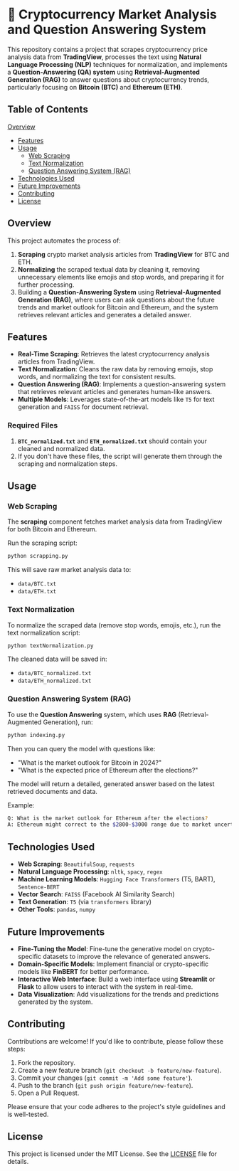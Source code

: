 # 🚀 Cryptocurrency Market Analysis and Question Answering System

This repository contains a project that scrapes cryptocurrency price analysis data from **TradingView**, processes the text using **Natural Language Processing (NLP)** techniques for normalization, and implements a **Question-Answering (QA) system** using **Retrieval-Augmented Generation (RAG)** to answer questions about cryptocurrency trends, particularly focusing on **Bitcoin (BTC)** and **Ethereum (ETH)**.

## Table of Contents
 [Overview](#overview)
- [Features](#features)
- [Usage](#usage)
  - [Web Scraping](#web-scraping)
  - [Text Normalization](#text-normalization)
  - [Question Answering System (RAG)](#question-answering-system-rag)
- [Technologies Used](#technologies-used)
- [Future Improvements](#future-improvements)
- [Contributing](#contributing)
- [License](#license)



## Overview

This project automates the process of:
1. **Scraping** crypto market analysis articles from **TradingView** for BTC and ETH.
2. **Normalizing** the scraped textual data by cleaning it, removing unnecessary elements like emojis and stop words, and preparing it for further processing.
3. Building a **Question-Answering System** using **Retrieval-Augmented Generation (RAG)**, where users can ask questions about the future trends and market outlook for Bitcoin and Ethereum, and the system retrieves relevant articles and generates a detailed answer.


## Features

- **Real-Time Scraping**: Retrieves the latest cryptocurrency analysis articles from TradingView.
- **Text Normalization**: Cleans the raw data by removing emojis, stop words, and normalizing the text for consistent results.
- **Question Answering (RAG)**: Implements a question-answering system that retrieves relevant articles and generates human-like answers.
- **Multiple Models**: Leverages state-of-the-art models like `T5` for text generation and `FAISS` for document retrieval.

### Required Files

1. **`BTC_normalized.txt`** and **`ETH_normalized.txt`** should contain your cleaned and normalized data. 
2. If you don't have these files, the script will generate them through the scraping and normalization steps.

## Usage

### Web Scraping

The **scraping** component fetches market analysis data from TradingView for both Bitcoin and Ethereum.

Run the scraping script:

```bash
python scrapping.py
```

This will save raw market analysis data to:
- `data/BTC.txt`
- `data/ETH.txt`

### Text Normalization

To normalize the scraped data (remove stop words, emojis, etc.), run the text normalization script:

```bash
python textNormalization.py
```
The cleaned data will be saved in:
- `data/BTC_normalized.txt`
- `data/ETH_normalized.txt`

### Question Answering System (RAG)

To use the **Question Answering** system, which uses **RAG** (Retrieval-Augmented Generation), run:

```bash
python indexing.py
```

Then you can query the model with questions like:

- "What is the market outlook for Bitcoin in 2024?"
- "What is the expected price of Ethereum after the elections?"

The model will return a detailed, generated answer based on the latest retrieved documents and data.

Example:

```bash
Q: What is the market outlook for Ethereum after the elections?
A: Ethereum might correct to the $2800-$3000 range due to market uncertainty following the elections, with potential short-term declines expected.
```
## Technologies Used

- **Web Scraping**: `BeautifulSoup`, `requests`
- **Natural Language Processing**: `nltk`, `spacy`, `regex`
- **Machine Learning Models**: `Hugging Face Transformers` (T5, BART), `Sentence-BERT`
- **Vector Search**: `FAISS` (Facebook AI Similarity Search)
- **Text Generation**: `T5` (via `transformers` library)
- **Other Tools**: `pandas`, `numpy`

## Future Improvements

- **Fine-Tuning the Model**: Fine-tune the generative model on crypto-specific datasets to improve the relevance of generated answers.
- **Domain-Specific Models**: Implement financial or crypto-specific models like **FinBERT** for better performance.
- **Interactive Web Interface**: Build a web interface using **Streamlit** or **Flask** to allow users to interact with the system in real-time.
- **Data Visualization**: Add visualizations for the trends and predictions generated by the system.

## Contributing

Contributions are welcome! If you'd like to contribute, please follow these steps:

1. Fork the repository.
2. Create a new feature branch (`git checkout -b feature/new-feature`).
3. Commit your changes (`git commit -m 'Add some feature'`).
4. Push to the branch (`git push origin feature/new-feature`).
5. Open a Pull Request.

Please ensure that your code adheres to the project's style guidelines and is well-tested.

## License

This project is licensed under the MIT License. See the [LICENSE](LICENSE) file for details.



